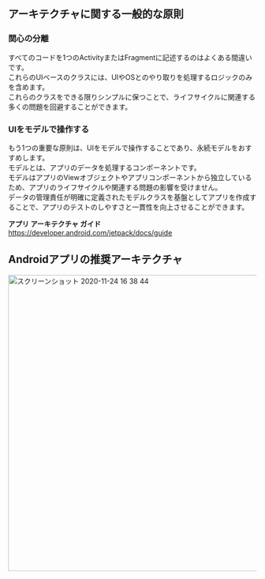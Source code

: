## アーキテクチャに関する一般的な原則

### 関心の分離
すべてのコードを1つのActivityまたはFragmentに記述するのはよくある間違いです。  
これらのUIベースのクラスには、UIやOSとのやり取りを処理するロジックのみを含めます。  
これらのクラスをできる限りシンプルに保つことで、ライフサイクルに関連する多くの問題を回避することができます。

### UIをモデルで操作する
もう1つの重要な原則は、UIをモデルで操作することであり、永続モデルをおすすめします。  
モデルとは、アプリのデータを処理するコンポーネントです。  
モデルはアプリのViewオブジェクトやアプリコンポーネントから独立しているため、アプリのライフサイクルや関連する問題の影響を受けません。  
データの管理責任が明確に定義されたモデルクラスを基盤としてアプリを作成することで、アプリのテストのしやすさと一貫性を向上させることができます。

**アプリ アーキテクチャ ガイド**  
https://developer.android.com/jetpack/docs/guide

## Androidアプリの推奨アーキテクチャ
<img width="600" alt="スクリーンショット 2020-11-24 16 38 44" src="https://user-images.githubusercontent.com/16067422/100062987-cf5c9500-2e73-11eb-8550-d498de322e3e.png">
